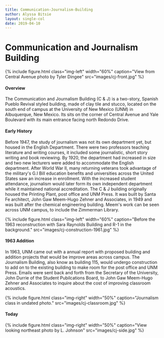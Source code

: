 ```yaml
---
title: Communication-Journalism-Building
author: Alyssa Bitsie
layout: single-col
date: 2019-04-10
---
```



# Communication and Journalism Building

{% include figure.html class="img-left" width="60%" caption="View from Central Avenue photo by Tyler Dingee" src="images/cj-front.jpg" %}
#### Overview
The Communication and Journalism Building (C & J) is a two-story, Spanish Pueblo Revival styled building, made of clay tile and stucco, located on the south end of campus at the University of New Mexico (UNM) in Albuquerque, New Mexico. Its sits on the corner of Central Avenue and Yale Boulevard with its main entrance facing north Redondo Drive.


#### Early History
Before 1947, the study of journalism was not its own department yet, but housed in the English Department. There were two professors teaching literature and writing courses, it included some journalistic, short story writing and book reviewing. By 1920, the department had increased in size and two new lecturers were added to accommodate the English department. After World War II, many returning veterans took advantage of the military's G.I Bill education benefits and universities across the United States saw an increase in enrollment. With the increased student attendance, journalism would later form its own independent department while it maintained national accreditation. The C & J building originally housed the Printing Plant, post office and UNM Press. It was built by Santa Fe architect, John Gaw Meem-Hugo Zehner and Associates, in 1949 and was built after the chemical engineering building. Meem's work can be seen across UNM campus, to include the Zimmerman Library. 


{% include figure.html class="img-left" width="60%" caption="Before the 1963 reconstruction with Sara Raynolds Building and R-1 in the background." src="images/cj-construction-1961.jpg" %}
#### 1963 Addition
In 1963, UNM came out with a annual report with proposed building and addition projects that would be improve areas across campus. The Journalism Building, also know as building 115, would undergo construction to add on to the existing building to make room for the post office and UNM Press.
Emails were sent back and forth from the Secretary of the University, John Durrie of the Student Pubilcations Board, to John Gaw Meem-Hugo Zehner and Associates to inquire about the cost of improving classroom acoustics. 

{% include figure.html class="img-right" width="50%" caption="Journalism class in undated photo." src="images/cj-classroom.jpg" %}
#### Today



{% include figure.html class="img-right" width="50%" caption="View looking northeast photo by L. Johnson" src="images/cj-side.jpg" %}


